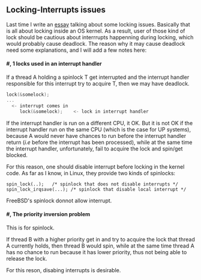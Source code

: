 ## Locking-Interrupts issues

Last time I write an [essay](./A-Few-Words-About-Concurrency-I.html) talking about some locking issues. Basically that is all about locking inside an OS kernel. As a result, user of those kind of lock should be cautious about interrrupts happenning during locking, which would probably cause deadlock. The reason why it may cause deadlock need some explanations, and I will add a few notes here:

#### \#, 1 locks used in an interrupt handler

If a thread A holding a spinlock T get interrupted and the interrupt handler responsible for this interrupt try to acquire T, then we may have deadlock.

```C
lock(&somelock);
...
  <- interrupt comes in
     lock(&somelock);    <- lock in interrupt handler
```

If the interrupt handler is run on a different CPU, it OK. But it is not OK if the interrupt handler run on the same CPU (which is the case for UP systems), because A would never have chances to run before the interrupt handler return (*i.e* before the interrupt has been processed), while at the same time the interrupt handler, unfortunately, fail to acquire the lock and spin/get blocked.

For this reason,  one should disable interrupt before locking in the kernel code. As far as I know, in Linux, they provide two kinds of spinlocks:

```
spin_lock(..);   /* spinlock that does not disable interrupts */
spin_lock_irqsave(...); /* spinlock that disable local interrupt */
```

FreeBSD's spinlock donnot allow interrupt.

#### \#, The priority inversion problem

This is for spinlock.

If thread B with a higher priority get in and try to acquire the lock that thread A currently holds, then thread B would spin, while at the same time  thread A has no chance to run because it has lower priority, thus not being able to release the lock.

For this reson, disabing interrupts is desirable.